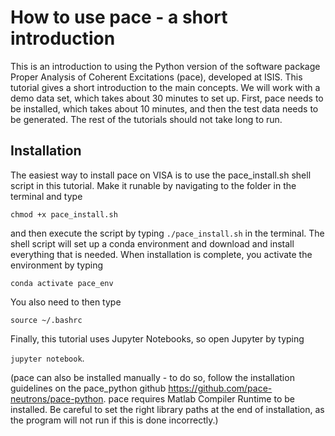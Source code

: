 # How to use pace - a short introduction
This is an introduction to using the Python version of the software package Proper Analysis of Coherent Excitations (pace), developed at ISIS. This tutorial gives a short introduction to the main concepts. We will work with a demo data set, which takes about 30 minutes to set up. First, pace needs to be installed, which takes about 10 minutes, and then the test data needs to be generated. The rest of the tutorials should not take long to run.

## Installation
The easiest way to install pace on VISA is to use the pace_install.sh shell script in this tutorial. Make it runable by navigating to the folder in the terminal and type

`chmod +x pace_install.sh`

and then execute the script by typing 
`./pace_install.sh`
in the terminal. The shell script will set up a conda environment and download and install everything that is needed. When installation is complete, you activate the environment by typing

`conda activate pace_env`

You also need to then type

`source ~/.bashrc`

Finally, this tutorial uses Jupyter Notebooks, so open Jupyter by typing

`jupyter notebook`.

(pace can also be installed manually - to do so, follow the installation guidelines on the pace_python github https://github.com/pace-neutrons/pace-python. pace requires Matlab Compiler Runtime to be installed. Be careful to set the right library paths at the end of installation, as the program will not run if this is done incorrectly.)
